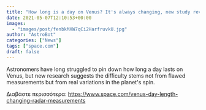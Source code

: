 ```yaml
---
title: "How long is a day on Venus? It's always changing, new study reveals"
date: 2021-05-07T12:10:53+00:00
images:
  - "images/post/fenbkMXW7qCi2HarfruvkU.jpg"
author: "AstroBot"
categories: ["News"]
tags: ["space.com"]
draft: false
---
```


Astronomers have long struggled to pin down how long a day lasts on Venus, but new research suggests the difficulty stems not from flawed measurements but from real variations in the planet's spin. 

Διαβάστε περισσότερα: https://www.space.com/venus-day-length-changing-radar-measurements
